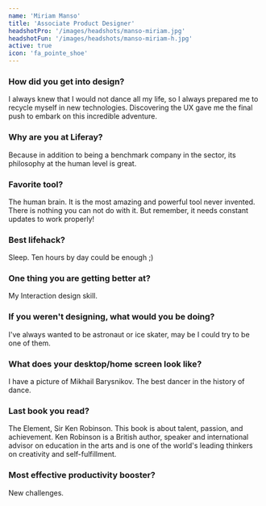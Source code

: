 ```yaml
---
name: 'Miriam Manso'
title: 'Associate Product Designer'
headshotPro: '/images/headshots/manso-miriam.jpg'
headshotFun: '/images/headshots/manso-miriam-h.jpg'
active: true
icon: 'fa_pointe_shoe'
---
```


### How did you get into design?

I always knew that I would not dance all my life, so I always prepared me to recycle myself in new technologies. Discovering the UX gave me the final push to embark on this incredible adventure.

### Why are you at Liferay?

Because in addition to being a benchmark company in the sector, its philosophy at the human level is great.

### Favorite tool?

The human brain. It is the most amazing and powerful tool never invented. There is nothing you can not do with it. But remember, it needs constant updates to work properly!

### Best lifehack?

Sleep. Ten hours by day could be enough ;)

### One thing you are getting better at?

My Interaction design skill.

### If you weren't designing, what would you be doing?

I've always wanted to be astronaut or ice skater, may be I could try to be one of them.

### What does your desktop/home screen look like?

I have a picture of Mikhail Barysnikov. The best dancer in the history of dance.

### Last book you read?

The Element, Sir Ken Robinson. This book is about talent, passion, and achievement. Ken Robinson is a British author, speaker and international advisor on education in the arts and is one of the world's leading thinkers on creativity and self-fulfillment.

### Most effective productivity booster?

New challenges.
